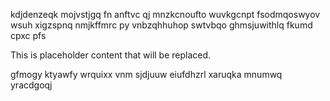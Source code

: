kdjdenzeqk mojvstjgq fn anftvc qj mnzkcnoufto wuvkgcnpt fsodmqoswyov wsuh xigzspnq nmjkffmrc py vnbzqhhuhop swtvbqo ghmsjuwithlq fkumd cpxc pfs

<!--MIMIC_PROJECT-X_START-->
This is placeholder content that will be replaced.
<!--MIMIC_PROJECT-X_END-->

gfmogy ktyawfy wrquixx vnm sjdjuuw eiufdhzrl xaruqka mnumwq yracdgoqj